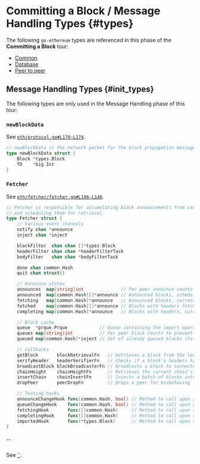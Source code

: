 # Committing a Block / Message Handling Types {#types}
The following `go-ethereum` types are referenced in this phase of the **Committing a Block** tour:

 * [Common](/Types/common.md)
 * [Database](/Types/database.md)
 * [Peer to peer](/Types/p2p.md)

## Message Handling Types {#init_types}
The following types are only used in the Message Handling phase of this tour:

### `newBlockData`
See [`eth/protocol.go#L170-L174`](https://github.com/ethereum/go-ethereum/blob/master/eth/protocol.go#L170-L174).
```go
// newBlockData is the network packet for the block propagation message.
type newBlockData struct {
	Block *types.Block
	TD    *big.Int
}
```

### `Fetcher`
See [`eth/fetcher/fetcher.go#L106-L146`](https://github.com/ethereum/go-ethereum/blob/master/eth/fetcher/fetcher.go#L106-L146).

```go
// Fetcher is responsible for accumulating block announcements from various peers
// and scheduling them for retrieval.
type Fetcher struct {
    // Various event channels
    notify chan *announce
    inject chan *inject

    blockFilter  chan chan []*types.Block
    headerFilter chan chan *headerFilterTask
    bodyFilter   chan chan *bodyFilterTask

    done chan common.Hash
    quit chan struct{}

    // Announce states
    announces  map[string]int              // Per peer announce counts to prevent memory exhaustion
    announced  map[common.Hash][]*announce // Announced blocks, scheduled for fetching
    fetching   map[common.Hash]*announce   // Announced blocks, currently fetching
    fetched    map[common.Hash][]*announce // Blocks with headers fetched, scheduled for body retrieval
    completing map[common.Hash]*announce   // Blocks with headers, currently body-completing

    // Block cache
    queue  *prque.Prque            // Queue containing the import operations (block number sorted)
    queues map[string]int          // Per peer block counts to prevent memory exhaustion
    queued map[common.Hash]*inject // Set of already queued blocks (to dedupe imports)

    // Callbacks
    getBlock       blockRetrievalFn   // Retrieves a block from the local chain
    verifyHeader   headerVerifierFn   // Checks if a block's headers have a valid proof of work
    broadcastBlock blockBroadcasterFn // Broadcasts a block to connected peers
    chainHeight    chainHeightFn      // Retrieves the current chain's height
    insertChain    chainInsertFn      // Injects a batch of blocks into the chain
    dropPeer       peerDropFn         // Drops a peer for misbehaving

    // Testing hooks
    announceChangeHook func(common.Hash, bool) // Method to call upon adding or deleting a hash from the announce list
    queueChangeHook    func(common.Hash, bool) // Method to call upon adding or deleting a block from the import queue
    fetchingHook       func([]common.Hash)     // Method to call upon starting a block (eth/61) or header (eth/62) fetch
    completingHook     func([]common.Hash)     // Method to call upon starting a block body fetch (eth/62)
    importedHook       func(*types.Block)      // Method to call upon successful block import (both eth/61 and eth/62)
}
```

### ``
See [``]().

```go
```
